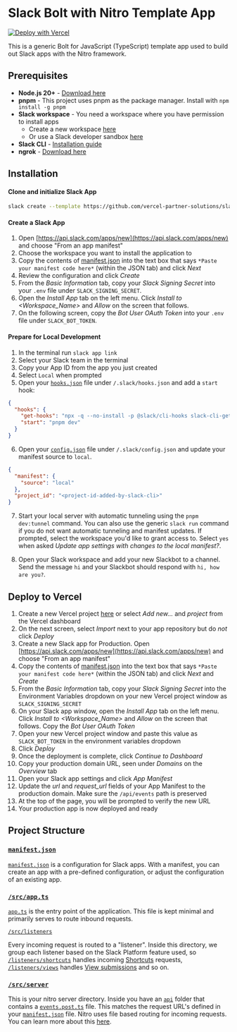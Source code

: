 
# Slack Bolt with Nitro Template App
[![Deploy with Vercel](https://vercel.com/button)](https://vercel.com/new/clone?demo-description=This%20is%20a%20generic%20Bolt%20for%20JavaScript%20(TypeScript)%20template%20app%20used%20to%20build%20out%20Slack%20apps%20with%20the%20Nitro%20framework.&demo-image=%2F%2Fimages.ctfassets.net%2Fe5382hct74si%2FSs9t7RkKlPtProrbDhZFM%2F0d11b9095ecf84c87a68fbdef6f12ad1%2FFrame__1_.png&demo-title=Slack%20Bolt%20with%20Nitro&demo-url=https%3A%2F%2Fgithub.com%2Fvercel-partner-solutions%2Fslack-bolt-with-nitro&env=SLACK_SIGNING_SECRET%2CSLACK_BOT_TOKEN&envDescription=These%20environment%20variables%20are%20required%20to%20deploy%20your%20Slack%20app%20to%20Vercel&envLink=https%3A%2F%2Fapi.slack.com%2Fapps&from=templates&project-name=Slack%20Bolt%20with%20Nitro&repository-name=slack-bolt-with-nitro&repository-url=https%3A%2F%2Fgithub.com%2Fvercel-partner-solutions%2Fslack-bolt-with-nitro&skippable-integrations=1&teamSlug=vercel-partnerships)

This is a generic Bolt for JavaScript (TypeScript) template app used to build out Slack apps with the Nitro framework.

## Prerequisites
- **Node.js 20+** - [Download here](https://nodejs.org/)
- **pnpm** - This project uses pnpm as the package manager. Install with `npm install -g pnpm`
- **Slack workspace** - You need a workspace where you have permission to install apps
  - Create a new workspace [here](https://slack.com/create)
  - Or use a Slack developer sandbox [here](https://api.slack.com/developer-program)
- **Slack CLI** - [Installation guide](https://tools.slack.dev/slack-cli/guides/installing-the-slack-cli-for-mac-and-linux)
- **ngrok** - [Download here](https://ngrok.com/downloads)

## Installation
#### Clone and initialize Slack App
   ```bash
   slack create --template https://github.com/vercel-partner-solutions/slack-bolt-nitro-template.git
   ```

#### Create a Slack App

1. Open [https://api.slack.com/apps/new](https://api.slack.com/apps/new) and choose "From an app manifest"
2. Choose the workspace you want to install the application to
3. Copy the contents of [manifest.json](./manifest.json) into the text box that says `*Paste your manifest code here*` (within the JSON tab) and click _Next_
4. Review the configuration and click _Create_
5. From the _Basic Information_ tab, copy your _Slack Signing Secret_ into your `.env` file under `SLACK_SIGNING_SECRET`.
6. Open the _Install App_ tab on the left menu. Click _Install to <Workspace_Name>_ and _Allow_ on the screen that follows.
7. On the following screen, copy the _Bot User OAuth Token_ into your `.env` file under `SLACK_BOT_TOKEN`.


#### Prepare for Local Development

1. In the terminal run `slack app link`
2. Select your Slack team in the terminal
3. Copy your App ID from the app you just created
4. Select `Local` when prompted
5. Open your [`hooks.json`](./.slack/hooks.json) file under `/.slack/hooks.json` and add a `start` hook:
```json
{
  "hooks": {
    "get-hooks": "npx -q --no-install -p @slack/cli-hooks slack-cli-get-hooks",
    "start": "pnpm dev"
  }
}
```
6. Open your [`config.json`](./.slack/config.json) file under `/.slack/config.json` and update your manifest source to `local`.
```json
{
  "manifest": {
    "source": "local"
  },
  "project_id": "<project-id-added-by-slack-cli>"
}
```
7. Start your local server with automatic tunneling using the `pnpm dev:tunnel` command. You can also use the generic `slack run` command if you do not want automatic tunneling and manifest updates. If prompted, select the workspace you'd like to grant access to. Select `yes` when asked _Update app settings with changes to the local manifest?_.

8. Open your Slack workspace and add your new Slackbot to a channel. Send the message `hi` and your Slackbot should respond with `hi, how are you?`.

## Deploy to Vercel
1. Create a new Vercel project [here](https://www.vercel.com/new) or select _Add new..._ and _project_ from the Vercel dashboard
2. On the next screen, select *Import* next to your app repository but do *not* click _Deploy_
3. Create a new Slack app for Production. Open [https://api.slack.com/apps/new](https://api.slack.com/apps/new) and choose "From an app manifest"
4. Copy the contents of [manifest.json](./manifest.json) into the text box that says `*Paste your manifest code here*` (within the JSON tab) and click _Next_ and _Create_
5. From the _Basic Information_ tab, copy your _Slack Signing Secret_ into the Environment Variables dropdown on your new Vercel project window as `SLACK_SIGNING_SECRET`
6. On your Slack app window, open the _Install App_ tab on the left menu. Click _Install to <Workspace_Name>_ and _Allow_ on the screen that follows. Copy the _Bot User OAuth Token_
7. Open your new Vercel project window and paste this value as `SLACK_BOT_TOKEN` in the environment variables dropdown
8. Click _Deploy_
9. Once the deployment is complete, click _Continue to Dashboard_
10. Copy your production domain URL, seen under  _Domains_ on the _Overview_ tab
11. Open your Slack app settings and click _App Manifest_
12. Update the _url_ and _request_url_ fields of your App Manifest to the production domain. Make sure the `/api/events` path is preserved
13. At the top of the page, you will be prompted to verify the new URL
14. Your production app is now deployed and ready

## Project Structure

### [`manifest.json`](./manifest.json)

[`manifest.json`](./manifest.json) is a configuration for Slack apps. With a manifest, you can create an app with a pre-defined configuration, or adjust the configuration of an existing app.

### [`/src/app.ts`](./src/app.ts)

[`app.ts`](./src/app.ts) is the entry point of the application. This file is kept minimal and primarily serves to route inbound requests.

[`/src/listeners`](./src/listeners)

Every incoming request is routed to a "listener". Inside this directory, we group each listener based on the Slack Platform feature used, so [`/listeners/shortcuts`](./src/listeners/shortcuts/index.ts) handles incoming [Shortcuts](https://api.slack.com/interactivity/shortcuts) requests, [`/listeners/views`](./src/listeners/views/index.ts) handles [View submissions](https://api.slack.com/reference/interaction-payloads/views#view_submission) and so on.

### [`/src/server`](./src/server)

This is your nitro server directory. Inside you have an [`api`](./src/server/api) folder that contains a [`events.post.ts`](./src/server/api/events.post.ts) file. This matches the request URL's defined in your [`manifest.json`](./manifest.json) file. Nitro uses file based routing for incoming requests. You can learn more about this [here](https://nitro.build/guide/routing).
